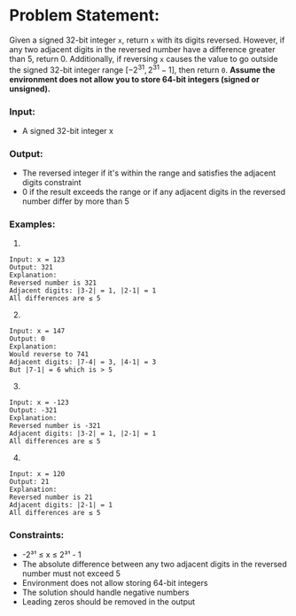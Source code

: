 # Problem Statement:
Given a signed 32-bit integer `x`, return `x` with its digits reversed. However, if any two adjacent digits in the reversed number have a difference greater than 5, return 0. Additionally, if reversing `x` causes the value to go outside the signed 32-bit integer range $[-2^{31}, 2^{31} - 1]$, then return `0`.
**Assume the environment does not allow you to store 64-bit integers (signed or unsigned).**

### Input:
- A signed 32-bit integer x

### Output:
- The reversed integer if it's within the range and satisfies the adjacent digits constraint
- 0 if the result exceeds the range or if any adjacent digits in the reversed number differ by more than 5

### Examples:
1)
```
Input: x = 123
Output: 321
Explanation:
Reversed number is 321
Adjacent digits: |3-2| = 1, |2-1| = 1
All differences are ≤ 5
```

2)
```
Input: x = 147
Output: 0
Explanation:
Would reverse to 741
Adjacent digits: |7-4| = 3, |4-1| = 3
But |7-1| = 6 which is > 5
```

3)
```
Input: x = -123
Output: -321
Explanation:
Reversed number is -321
Adjacent digits: |3-2| = 1, |2-1| = 1
All differences are ≤ 5
```

4)
```
Input: x = 120
Output: 21
Explanation:
Reversed number is 21
Adjacent digits: |2-1| = 1
All differences are ≤ 5
```

### Constraints:
- -2³¹ ≤ x ≤ 2³¹ - 1
- The absolute difference between any two adjacent digits in the reversed number must not exceed 5
- Environment does not allow storing 64-bit integers
- The solution should handle negative numbers
- Leading zeros should be removed in the output

